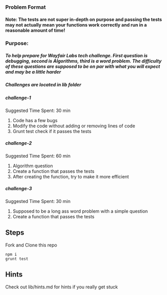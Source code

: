 ### Problem Format

#### Note: The tests are not super in-depth on purpose and passing the tests may not actually mean your functions work correctly and run in a reasonable amount of time!

### Purpose:
##### To help prepare for Wayfair Labs tech challenge. First question is debugging, second is Algorithms, third is a word problem. The difficulty of these questions are supposed to be on par with what you will expect and may be a little harder

##### Challenges are located in lib folder

##### challenge-1

Suggested Time Spent: 30 min

1. Code has a few bugs
1. Modify the code without adding or removing lines of code
1. Grunt test check if it passes the tests

##### challenge-2

Suggested Time Spent: 60 min

1. Algorithm question
1. Create a function that passes the tests
1. After creating the function, try to make it more efficient

##### challenge-3

Suggested Time Spent: 30 min

1. Supposed to be a long ass word problem with a simple question
1. Create a function that passes the tests

## Steps

Fork and Clone this repo

```
npm i
grunt test
```

## Hints

Check out lib/hints.md for hints if you really get stuck
